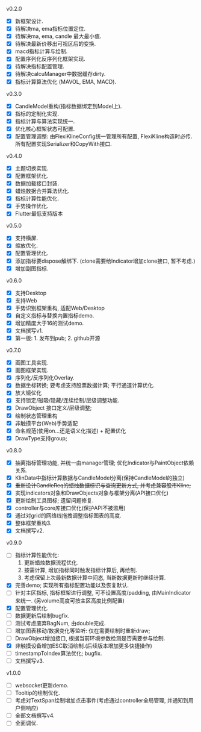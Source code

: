 v0.2.0
- [x] 新框架设计.
- [x] 待解决ma, ema指标位置定位.
- [x] 待解决ma, ema, candle 最大最小值.
- [x] 待解决最新价移出可视区后的变换.
- [x] macd指标计算与绘制.
- [x] 配置序列化反序列化框架实现.
- [x] 待解决指标配置管理.
- [x] 待解决calcuManager中数据缓存dirty.
- [x] 指标计算算法优化 (MAVOL, EMA, MACD).

v0.3.0
- [x] CandleModel重构(指标数据绑定到Model上).
- [x] 指标的定制化实现.
- [x] 指标计算与算法实现统一.
- [x] 优化核心框架状态可配置.
- [x] 配置管理调整: 由FlexiKlineConfig统一管理所有配置, FlexiKline构造时必传. 所有配置实现Serializer和CopyWith接口. 

v0.4.0
- [x] 主题切换实现.
- [x] 配置框架优化.
- [x] 数据加载接口封装.
- [x] 蜡烛数据合并算法优化.
- [x] 指标计算性能优化.
- [x] 手势操作优化.
- [x] Flutter最低支持版本

v0.5.0
- [x] 支持横屏.
- [x] 缩放优化.
- [x] 配置管理优化.
- [x] 添加指标要dispose解绑下. (clone需要给Indicator增加clone接口, 暂不考虑.)
- [x] 增加副图指标.

v0.6.0
- [x] 支持Desktop
- [x] 支持Web
- [x] 手势识别框架重构, 适配Web/Desktop
- [x] 自定义指标与替换内置指标demo.
- [x] 增加精度大于16的测试demo. 
- [x] 文档撰写v1.
- [x] 第一版: 1. 发布到pub; 2. github开源

v0.7.0
- [x] 画图工具实现.
- [x] 画图框架实现.
- [x] 序列化/反序列化Overlay.
- [x] 数据坐标转换; 要考虑支持股票数据计算; 平行通道计算优化.
- [x] 放大镜优化
- [x] 支持锁定/磁吸/隐藏/连续绘制/层级调整功能.
- [x] DrawObject 接口定义/层级调整; 
- [x] 绘制状态管理重构
- [x] 非触摸平台(Web)手势适配
- [x] 命名规范(使用on...还是语义化描述) + 配置优化
- [x] DrawType支持group; 
  
v0.8.0
- [x] 抽离指标管理功能, 并统一由manager管理; 优化Indicator与PaintObject依赖关系.
- [x] KlinData中指标计算数据与CandleModel分离(保持CandleModel的独立)
- [x] ~~重新设计CandleReq的蜡烛数据标识与查询更新方式, 并考虑兼容股市Kline;~~
- [x] 实现indicators对象和DrawObjects对象与框架分离(API接口优化)
- [x] 更新绘制工具图标; 遗留问题修复.
- [x] controller与core库接口优化(保护API不被滥用)
- [x] 通过对grid的网络线拖拽调整指标图表的高度.
- [x] 整体框架重构3.
- [x] 文档撰写v2.

v0.9.0
- [ ] 指标计算性能优化: 
  1. 更新蜡烛数据流程优化.
  2. 按需计算, 增加指标同时触发指标计算后, 再绘制.
  3. 考虑保留上次最新数据计算中间态, 当新数据更新时继续计算.
- [x] 完善demo; 实现所有指标配置功能以及恢复默认.
- [ ] 针对主区指标, 指标框架进行调整, 可不设置高度/padding, 由MainIndicator来统一. (另volume高度可按主区高度比例配置)
- [x] 配置管理优化.
- [ ] 数据更新后绘制bugfix.
- [ ] 测试考虑废弃BagNum, 由double完成.
- [ ] 增加图表移动/数据变化等监听: 仅在需要绘制时重新draw; 
- [ ] DrawObject增加接口, 根据当前环境参数检测是否需要参与绘制.
- [x] 非触摸设备增加ESC取消绘制.(后续版本增加更多快捷操作)
- [ ] timestampToIndex算法优化; bugfix.
- [ ] 文档撰写v3.

v1.0.0
- [ ] websocket更新demo.
- [ ] Tooltip的绘制优化.
- [ ] 考虑对TextSpan绘制增加点击事件(考虑通过controller全局管理, 并通知到用户侧响应)
- [ ] 全部文档撰写v4.
- [ ] 全面调优.
